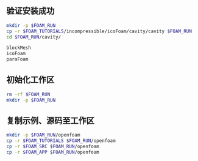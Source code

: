 ## 验证安装成功

```bash
mkdir -p $FOAM_RUN
cp -r $FOAM_TUTORIALS/incompressible/icoFoam/cavity/cavity $FOAM_RUN
cd $FOAM_RUN/cavity/

blockMesh
icoFoam
paraFoam
```

## 初始化工作区

```bash
rm -rf $FOAM_RUN
mkdir -p $FOAM_RUN
```



## 复制示例、源码至工作区

```bash
mkdir -p $FOAM_RUN/openfoam
cp -r $FOAM_TUTORIALS $FOAM_RUN/openfoam
cp -r $FOAM_SRC $FOAM_RUN/openfoam
cp -r $FOAM_APP $FOAM_RUN/openfoam
```

